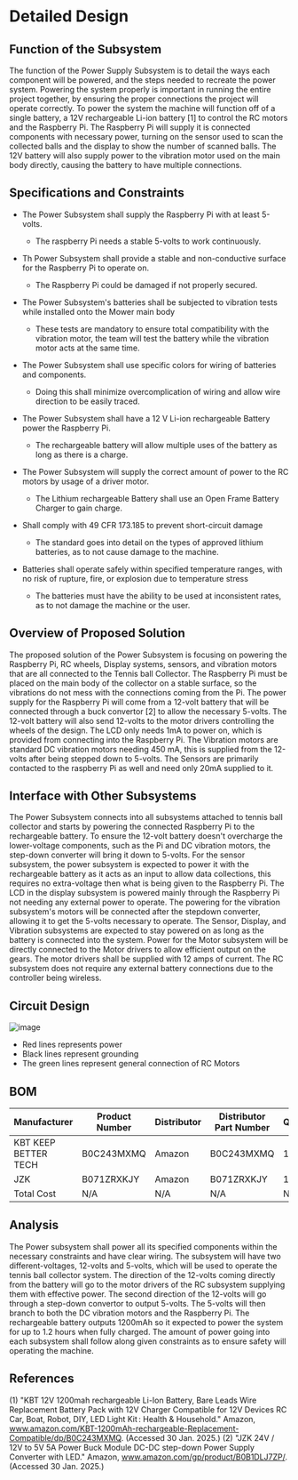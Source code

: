 # Detailed Design


## Function of the Subsystem

The function of the Power Supply Subsystem is to detail the ways each component will be powered, and the steps needed to recreate the power system. Powering the system properly is important in running the entire project together, by ensuring the proper connections the project will operate correctly. To power the system the machine will function off of a single battery, a 12V rechargeable Li-ion battery [1] to control the RC motors and the Raspberry Pi. The Raspberry Pi will supply it is connected components with necessary power, turning on the sensor used to scan the collected balls and the display to show the number of scanned balls. The 12V battery will also supply power to the vibration motor used on the main body directly, causing the battery to have multiple connections. 


## Specifications and Constraints

- The Power Subsystem shall supply the Raspberry Pi with at least 5-volts.
  - The raspberry Pi needs a stable 5-volts to work continuously.
    
- Th Power Subsystem shall provide a stable and non-conductive surface for the Raspberry Pi to operate on.
  - The Raspberry Pi could be damaged if not properly secured.

- The Power Subsystem's batteries shall be subjected to vibration tests while installed onto the Mower main body 
  - These tests are mandatory to ensure total compatibility with the vibration motor, the team will test the battery while the vibration motor acts at the same time. 

- The Power Subsystem shall use specific colors for wiring of batteries and components.
  - Doing this shall minimize overcomplication of wiring and allow wire direction to be easily traced.

- The Power Subsystem shall have a 12 V Li-ion rechargeable Battery power the Raspberry Pi.
  - The rechargeable battery will allow multiple uses of the battery as long as there is a charge. 

- The Power Subsystem will supply the correct amount of power to the RC motors by usage of a driver motor.
  - The Lithium rechargeable Battery shall use an Open Frame Battery Charger to gain charge.

- Shall comply with 49 CFR 173.185 to prevent short-circuit damage
  - The standard goes into detail on the types of approved lithium batteries, as to not cause damage to the machine.
    
- Batteries shall operate safely within specified temperature ranges, with no risk of rupture, fire, or explosion due to temperature stress
  - The batteries must have the ability to be used at inconsistent rates, as to not damage the machine or the user. 
  
## Overview of Proposed Solution

The proposed solution of the Power Subsystem is focusing on powering the Raspberry Pi, RC wheels, Display systems, sensors, and vibration motors that are all connected to the Tennis ball Collector. The Raspberry Pi must be placed on the main body of the collector on a stable surface, so the vibrations do not mess with the connections coming from the Pi. The power supply for the Raspberry Pi will come from a 12-volt battery that will be connected through a buck convertor [2] to allow the necessary 5-volts. The 12-volt battery will also send 12-volts to the motor drivers controlling the wheels of the design. The LCD only needs 1mA to power on, which is provided from connecting into the Raspberry Pi. The Vibration motors are standard DC vibration motors needing 450 mA, this is supplied from the 12-volts after being stepped down to 5-volts. The Sensors are primarily contacted to the raspberry Pi as well and need only 20mA supplied to it.

## Interface with Other Subsystems

The Power Subsystem connects into all subsystems attached to tennis ball collector and starts by powering the connected Raspberry Pi to the rechargeable battery. To ensure the 12-volt battery doesn't overcharge the lower-voltage components, such as the Pi and DC vibration motors, the step-down converter will bring it down to 5-volts. For the sensor subsystem, the power subsystem is expected to power it with the rechargeable battery as it acts as an input to allow data collections, this requires no extra-voltage then what is being given to the Raspberry Pi. The LCD in the display subsystem is powered mainly through the Raspberry Pi not needing any external power to operate. The powering for the vibration subsystem's motors will be connected after the stepdown converter, allowing it to get the 5-volts necessary to operate. The Sensor, Display, and Vibration subsystems are expected to stay powered on as long as the battery is connected into the system. Power for the Motor subsystem will be directly connected to the Motor drivers to allow efficient output on the gears. The motor drivers shall be supplied with 12 amps of current. The RC subsystem does not require any external battery connections due to the controller being wireless.




## Circuit Design


![image](https://github.com/user-attachments/assets/5fa23260-60b9-4396-bf57-2e666d11d092)

- Red lines represents power
- Black lines represent grounding
- The green lines represent general connection of RC Motors 


## BOM


| Manufacturer | Product Number | Distributor | Distributor Part Number | Quantity | Price | Purchase Link |
| ---------- | --------- | --------- | --------- | --------- | --------- | --------- | 
| KBT KEEP BETTER TECH | B0C243MXMQ  | Amazon |  B0C243MXMQ | 1 | 16.99 | [link](https://www.amazon.com/KBT-1200mAh-rechargeable-Replacement-Compatible/dp/B0C243MXMQ/ref=asc_df_B0C243MXMQ?mcid=dea48368babc3c8f81704b14a90b61e6&hvocijid=18117759364931301635-B0C243MXMQ-&hvexpln=73&tag=hyprod-20&linkCode=df0&hvadid=721245378154&hvpos=&hvnetw=g&hvrand=18117759364931301635&hvpone=&hvptwo=&hvqmt=&hvdev=c&hvdvcmdl=&hvlocint=&hvlocphy=9013670&hvtargid=pla-2281435179258&th=1) |
| JZK | B071ZRXKJY| Amazon | B071ZRXKJY | 1 | 6.38 | [link](https://www.amazon.com/Connector-Airplane-Helicopter-Quadcopter-Multi-Motor/dp/B07L6BNTDV) |
| Total Cost | N/A | N/A | N/A | N/A | 23.37 | N/A |

## Analysis
The Power subsystem shall power all its specified components within the necessary constraints and have clear wiring. The subsystem will have two different-voltages, 12-volts and 5-volts, which will be used to operate the tennis ball collector system. The direction of the 12-volts coming directly from the battery will go to the motor drivers of the RC subsystem supplying them with effective power. The second direction of the 12-volts will go through a step-down convertor to output 5-volts. The 5-volts will then branch to both the DC vibration motors and the Raspberry Pi. The rechargeable battery outputs 1200mAh so it expected to power the system for up to 1.2 hours when fully charged. The amount of power going into each subsystem shall follow along given constraints as to ensure safety will operating the machine. 


## References
(1) "KBT 12V 1200mah rechargeable Li-Ion Battery, Bare Leads Wire Replacement Battery Pack with 12V Charger Compatible for 12V Devices RC Car, Boat, Robot, DIY, LED Light Kit : Health & Household." Amazon, www.amazon.com/KBT-1200mAh-rechargeable-Replacement-Compatible/dp/B0C243MXMQ. (Accessed 30 Jan. 2025.) 
(2) "JZK 24V / 12V to 5V 5A Power Buck Module DC-DC step-down Power Supply Converter with LED." Amazon, www.amazon.com/gp/product/B0B1DLJ7ZP/. (Accessed 30 Jan. 2025.)
